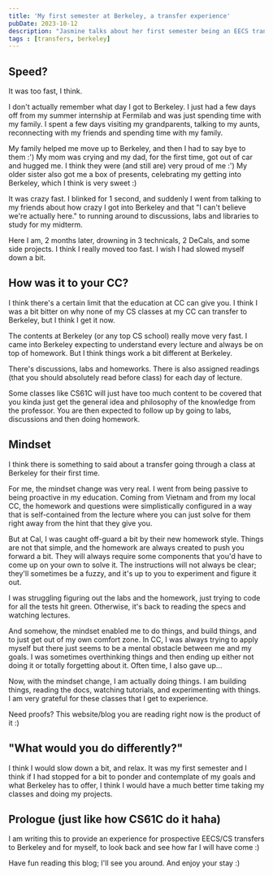 ```yaml
---
title: 'My first semester at Berkeley, a transfer experience'
pubDate: 2023-10-12
description: "Jasmine talks about her first semester being an EECS transfer at Berkeley"
tags : [transfers, berkeley]
---
```


## Speed?
It was too fast, I think.

I don't actually remember what day I got to Berkeley. I just had a few days off from my summer internship at Fermilab
and was just spending time with my family. I spent a few days visiting my grandparents, talking to my aunts,
reconnecting with my friends and spending time with my family.

My family helped me move up to Berkeley, and then I had to say bye to them :') My mom was crying and my dad, for the first time,
got out of car and hugged me. I think they were (and still are) very proud of me :') My older sister also got me a box of presents,
celebrating my getting into Berkeley, which I think is very sweet :)

It was crazy fast. I blinked for 1 second, and suddenly I went from talking to my friends about how crazy I got into Berkeley
and that "I can't believe we're actually here." to running around to discussions, labs and libraries to study for my midterm.

Here I am, 2 months later, drowning in 3 technicals, 2 DeCals, and some side projects. I think I really moved too fast. I wish
I had slowed myself down a bit.

## How was it to your CC?

I think there's a certain limit that the education at CC can give you. I think I was a bit bitter on why none of my
CS classes at my CC can transfer to Berkeley, but I think I get it now.

The contents at Berkeley (or any top CS school) really move very fast. I came into Berkeley expecting to understand
every lecture and always be on top of homework. But I think things work a bit different at Berkeley.

There's discussions, labs and homeworks. There is also assigned readings (that you should absolutely read before class)
for each day of lecture.

Some classes like CS61C will just have too much content to be covered that you kinda just get
the general idea and philosophy of the knowledge from the professor. You are then expected to follow up by going to
labs, discussions and then doing homework.

## Mindset

I think there is something to said about a transfer going through a class at Berkeley for their first time.

For me, the mindset change was very real. I went from being passive to being proactive in my education. Coming from Vietnam
and from my local CC, the homework and questions were simplistically configured in a way that is self-contained
from the lecture where you can just solve for them right away from the hint that they give you.

But at Cal, I was caught off-guard a bit by their new homework style. Things are not that simple, and the homework
are always created to push you forward a bit. They will always require some components that you'd have to come up on
your own to solve it. The instructions will not always be clear; they'll sometimes be a fuzzy, and it's up to you to
experiment and figure it out.

I was struggling figuring out the labs and the homework, just trying to code for all the tests hit green.
Otherwise, it's back to reading the specs and watching lectures.

And somehow, the mindset enabled me to do things, and build things, and to just get out of my own comfort zone.
In CC, I was always trying to apply myself but there just seems to be a mental obstacle between me and my goals. I was sometimes
overthinking things and then ending up either not doing it or totally forgetting about it. Often time, I also gave up...

Now, with the mindset change, I am actually doing things. I am building things, reading the docs, watching tutorials,
and experimenting with things. I am very grateful for these classes that I get to experience.

Need proofs? This website/blog you are reading right now is the product of it :)

## "What would you do differently?"

I think I would slow down a bit, and relax. It was my first semester and I think if I had stopped for a bit to
ponder and contemplate of my goals and what Berkeley has to offer, I think I would have a much better time taking
my classes and doing my projects.

## Prologue (just like how CS61C do it haha)

I am writing this to provide an experience for prospective EECS/CS transfers to Berkeley and for myself, to look back
and see how far I will have come :)

Have fun reading this blog; I'll see you around. And enjoy your stay :)